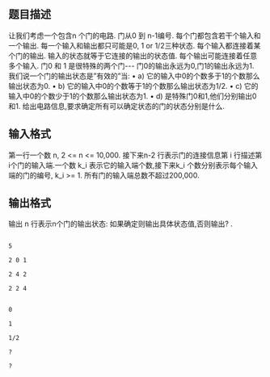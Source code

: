 ## 题目描述
让我们考虑一个包含n 个门的电路. 门从0 到 n-1编号. 每个门都包含若干个输入和一个输出. 每一个输入和输出都只可能是0, 1 or 1/2三种状态. 每个输入都连接着某个门的输出. 输入的状态就等于它连接的输出的状态值. 每个输出可能连接着任意多个输入. 门0 和 1 是很特殊的两个门--- 门0的输出永远为0,门1的输出永远为1. 我们说一个门的输出状态是”有效的”当: • a) 它的输入中0的个数多于1的个数那么输出状态为0. • b) 它的输入中0的个数等于1的个数那么输出状态为1/2. • c) 它的输入中0的个数少于1的个数那么输出状态为1. • d) 是特殊门0和1,他们分别输出0和1. 给出电路信息,要求确定所有可以确定状态的门的状态分别是什么. 

## 输入格式
第一行一个数 n, 2 <= n <= 10,000. 接下来n-2 行表示门的连接信息第 i 行描述第i个门的输入端.一个数 k_i 表示它的输入端个数,接下来k_i 个数分别表示每个输入端的门的编号, k_i >= 1. 所有门的输入端总数不超过200,000. 

## 输出格式
输出 n 行表示n个门的输出状态: 如果确定则输出具体状态值,否则输出? . 

```input1
5
2 0 1
2 4 2
2 2 4
```
```output1
0
1
1/2
?
?
```
